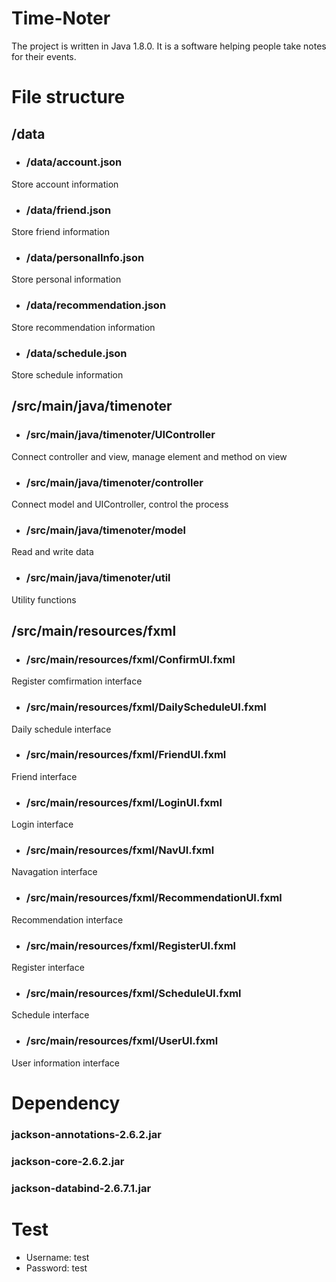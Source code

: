 # Time-Noter
The project is written in Java 1.8.0. It is a software helping people take notes for their events.

# File structure

## /data
* ### /data/account.json
Store account information
* ### /data/friend.json
Store friend information
* ### /data/personalInfo.json
Store personal information
* ### /data/recommendation.json
Store recommendation information
* ### /data/schedule.json
Store schedule information
   
   
## /src/main/java/timenoter
* ###  /src/main/java/timenoter/UIController
Connect controller and view, manage element and method on view
* ###  /src/main/java/timenoter/controller
Connect model and UIController, control the process
* ###  /src/main/java/timenoter/model
Read and write data
* ###  /src/main/java/timenoter/util
Utility functions

## /src/main/resources/fxml
* ### /src/main/resources/fxml/ConfirmUI.fxml
Register comfirmation interface
* ### /src/main/resources/fxml/DailyScheduleUI.fxml
Daily schedule interface
* ### /src/main/resources/fxml/FriendUI.fxml
Friend interface
* ### /src/main/resources/fxml/LoginUI.fxml
Login interface
* ### /src/main/resources/fxml/NavUI.fxml
Navagation interface
* ### /src/main/resources/fxml/RecommendationUI.fxml
Recommendation interface
* ### /src/main/resources/fxml/RegisterUI.fxml
Register interface
* ### /src/main/resources/fxml/ScheduleUI.fxml
Schedule interface
* ### /src/main/resources/fxml/UserUI.fxml
User information interface

# Dependency
### jackson-annotations-2.6.2.jar
### jackson-core-2.6.2.jar
### jackson-databind-2.6.7.1.jar

# Test
* Username: test
* Password: test
